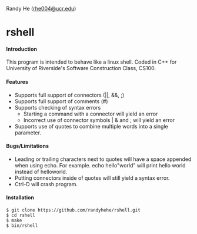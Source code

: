 Randy He (rhe004@ucr.edu)

# rshell
#### Introduction
This program is intended to behave like a linux shell. Coded in C++ for University of Riverside's Software Construction Class, CS100.

#### Features
* Supports full support of connectors (||, &&, ;)
* Supports full support of comments (#)
* Supports checking of syntax errors 
  * Starting a command with a connector will yield an error
  * Incorrect use of connector symbols | & and ; will yield an error
* Supports use of quotes to combine multiple words into a single parameter.

#### Bugs/Limitations
* Leading or trailing characters next to quotes will have a space appended when using echo. For example. echo hello"world" will print hello world instead of helloworld.
* Putting connectors inside of quotes will still yield a syntax error.
* Ctrl-D will crash program.

#### Installation
```
$ git clone https://github.com/randyhehe/rshell.git
$ cd rshell
$ make
$ bin/rshell
```

